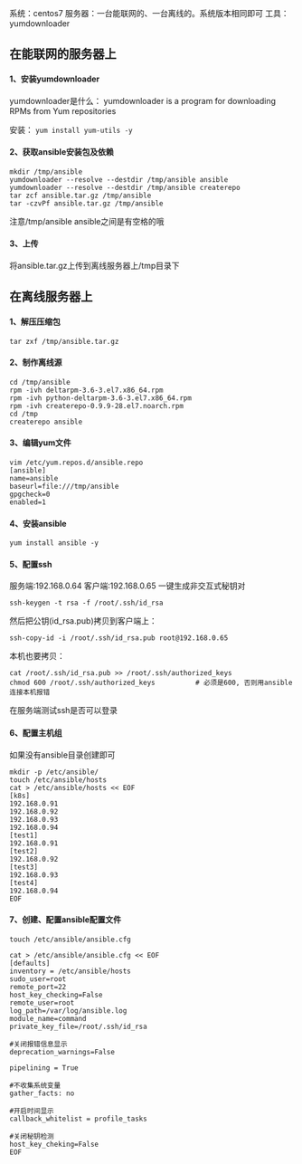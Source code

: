 系统：centos7
 服务器：一台能联网的、一台离线的。系统版本相同即可
 工具：yumdownloader

## 在能联网的服务器上

#### 1、安装yumdownloader

yumdownloader是什么：
 yumdownloader is a program for downloading RPMs from Yum repositories

安装：
 `yum install yum-utils -y`

#### 2、获取ansible安装包及依赖

```
mkdir /tmp/ansible
yumdownloader --resolve --destdir /tmp/ansible ansible
yumdownloader --resolve --destdir /tmp/ansible createrepo
tar zcf ansible.tar.gz /tmp/ansible
tar -czvPf ansible.tar.gz /tmp/ansible
```

注意/tmp/ansible ansible之间是有空格的哦

#### 3、上传

将ansible.tar.gz上传到离线服务器上/tmp目录下

## 在离线服务器上

#### 1、解压压缩包

```
tar zxf /tmp/ansible.tar.gz
```

#### 2、制作离线源

```
cd /tmp/ansible
rpm -ivh deltarpm-3.6-3.el7.x86_64.rpm
rpm -ivh python-deltarpm-3.6-3.el7.x86_64.rpm
rpm -ivh createrepo-0.9.9-28.el7.noarch.rpm
cd /tmp
createrepo ansible
```

#### 3、编辑yum文件

```
vim /etc/yum.repos.d/ansible.repo
[ansible]
name=ansible
baseurl=file:///tmp/ansible
gpgcheck=0
enabled=1
```

#### 4、安装ansible

```shell
yum install ansible -y
```

#### 5、配置ssh

服务端:192.168.0.64 客户端:192.168.0.65
一键生成非交互式秘钥对

```shell
ssh-keygen -t rsa -f /root/.ssh/id_rsa
```
然后把公钥(id_rsa.pub)拷贝到客户端上：
```shell
ssh-copy-id -i /root/.ssh/id_rsa.pub root@192.168.0.65
```
本机也要拷贝：
```shell
cat /root/.ssh/id_rsa.pub >> /root/.ssh/authorized_keys
chmod 600 /root/.ssh/authorized_keys　　　　　　# 必须是600, 否则用ansible连接本机报错
```
在服务端测试ssh是否可以登录

#### 6、配置主机组

如果没有ansible目录创建即可

```shell
mkdir -p /etc/ansible/
touch /etc/ansible/hosts
cat > /etc/ansible/hosts << EOF
[k8s]
192.168.0.91
192.168.0.92
192.168.0.93
192.168.0.94
[test1]
192.168.0.91
[test2]
192.168.0.92
[test3]
192.168.0.93
[test4]
192.168.0.94
EOF
```

#### 7、创建、配置ansible配置文件

```shell
touch /etc/ansible/ansible.cfg

cat > /etc/ansible/ansible.cfg << EOF 
[defaults]
inventory = /etc/ansible/hosts
sudo_user=root
remote_port=22
host_key_checking=False
remote_user=root
log_path=/var/log/ansible.log
module_name=command
private_key_file=/root/.ssh/id_rsa

#关闭报错信息显示
deprecation_warnings=False

pipelining = True

#不收集系统变量
gather_facts: no

#开启时间显示
callback_whitelist = profile_tasks

#关闭秘钥检测
host_key_cheking=False
EOF
```

